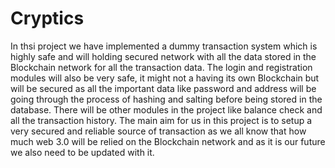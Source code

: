# Cryptics
In thsi project we have implemented a dummy transaction system which is highly safe and will holding secured network with all the data stored in the Blockchain network for all the transaction data. The login and registration modules will also be very safe, it might not a having its own Blockchain but will be secured as all the important data like password and address will be going through the process of hashing and salting before being stored in the database. There will be other modules in the project like balance check and all the transaction history. The main aim for us in this project is to setup a very secured and reliable source of transaction as we all know that how much web 3.0 will be relied on the Blockchain network and as it is our future we also need to be updated with it.
